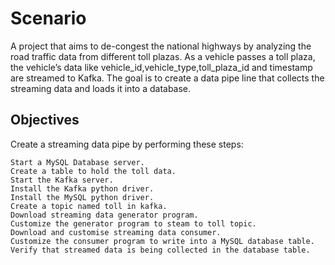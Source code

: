 # Scenario

A project that aims to de-congest the national highways by analyzing the road traffic data from different toll plazas. As a vehicle passes a toll plaza, the vehicle’s data like vehicle_id,vehicle_type,toll_plaza_id and timestamp are streamed to Kafka. The goal is to create a data pipe line that collects the streaming data and loads it into a database.

## Objectives

Create a streaming data pipe by performing these steps:

    Start a MySQL Database server.
    Create a table to hold the toll data.
    Start the Kafka server.
    Install the Kafka python driver.
    Install the MySQL python driver.
    Create a topic named toll in kafka.
    Download streaming data generator program.
    Customize the generator program to steam to toll topic.
    Download and customise streaming data consumer.
    Customize the consumer program to write into a MySQL database table.
    Verify that streamed data is being collected in the database table.


